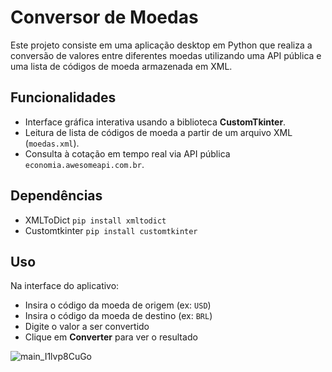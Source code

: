 # Conversor de Moedas

Este projeto consiste em uma aplicação desktop em Python que realiza a conversão de valores entre diferentes moedas utilizando uma API pública e uma lista de códigos de moeda armazenada em XML.

## Funcionalidades

- Interface gráfica interativa usando a biblioteca **CustomTkinter**.
- Leitura de lista de códigos de moeda a partir de um arquivo XML (`moedas.xml`).
- Consulta à cotação em tempo real via API pública `economia.awesomeapi.com.br`.

## Dependências
- XMLToDict
  `
  pip install xmltodict
  `
- Customtkinter
  `
  pip install customtkinter
  `

## Uso
Na interface do aplicativo:
   - Insira o código da moeda de origem (ex: `USD`)
   - Insira o código da moeda de destino (ex: `BRL`)
   - Digite o valor a ser convertido
   - Clique em **Converter** para ver o resultado


![main_I1lvp8CuGo](https://github.com/user-attachments/assets/e0ac631c-f846-4218-be16-b428a3925ec6)
